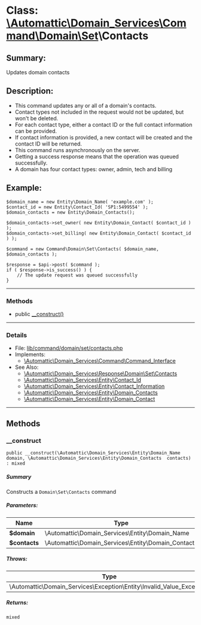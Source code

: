 # Class: [\Automattic](../namespaces/automattic.md)[\Domain_Services](../namespaces/automattic-domain-services.md)[\Command](../namespaces/automattic-domain-services-command.md)[\Domain](../namespaces/automattic-domain-services-command-domain.md)[\Set](../namespaces/automattic-domain-services-command-domain-set.md)\Contacts

## Summary:

Updates domain contacts

## Description:

- This command updates any or all of a domain's contacts.
- Contact types not included in the request would not be updated, but won't be deleted.
- For each contact type, either a contact ID or the full contact information can be provided.
- If contact information is provided, a new contact will be created and the contact ID will be returned.
- This command runs asynchronously on the server.
- Getting a success response means that the operation was queued successfully.
- A domain has four contact types: owner, admin, tech and billing

## Example:
```
$domain_name = new Entity\Domain_Name( 'example.com' );
$contact_id = new Entity\Contact_Id( 'SP1:5499554' );
$domain_contacts = new Entity\Domain_Contacts();

$domain_contacts->set_owner( new Entity\Domain_Contact( $contact_id ) );
$domain_contacts->set_billing( new Entity\Domain_Contact( $contact_id ) );

$command = new Command\Domain\Set\Contacts( $domain_name, $domain_contacts );

$response = $api->post( $command );
if ( $response->is_success() ) {
    // The update request was queued successfully
}
```


---

### Methods

* public [__construct()](#method___construct)

---

### Details

* File: [lib/command/domain/set/contacts.php](../../lib/command/domain/set/contacts.php)
* Implements:
  * [\Automattic\Domain_Services\Command\Command_Interface](../classes/Automattic-Domain-Services-Command-Command-Interface.md)
* See Also:
  * [\Automattic\Domain_Services\Response\Domain\Set\Contacts](../classes/Automattic-Domain-Services-Response-Domain-Set-Contacts.md)
  * [\Automattic\Domain_Services\Entity\Contact_Id](../classes/Automattic-Domain-Services-Entity-Contact-Id.md)
  * [\Automattic\Domain_Services\Entity\Contact_Information](../classes/Automattic-Domain-Services-Entity-Contact-Information.md)
  * [\Automattic\Domain_Services\Entity\Domain_Contacts](../classes/Automattic-Domain-Services-Entity-Domain-Contacts.md)
  * [\Automattic\Domain_Services\Entity\Domain_Contact](../classes/Automattic-Domain-Services-Entity-Domain-Contact.md)

---

## Methods

<a id="method___construct"></a>
### __construct

```
public __construct(\Automattic\Domain_Services\Entity\Domain_Name  domain, \Automattic\Domain_Services\Entity\Domain_Contacts  contacts) : mixed
```

##### Summary

Constructs a `Domain\Set\Contacts` command

##### Parameters:

| Name | Type | Default |
|------|------|---------|
| **$domain** | \Automattic\Domain_Services\Entity\Domain_Name |  |
| **$contacts** | \Automattic\Domain_Services\Entity\Domain_Contacts |  |

##### Throws:

| Type | Description |
|------|-------------|
| \Automattic\Domain_Services\Exception\Entity\Invalid_Value_Exception |  |

##### Returns:

```
mixed
```
